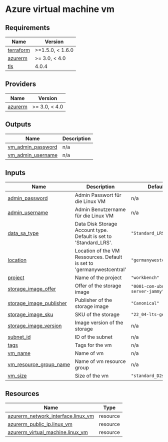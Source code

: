 # Azure virtual machine vm 

<!-- BEGIN_TF_DOCS -->
## Requirements

| Name | Version |
|------|---------|
| <a name="requirement_terraform"></a> [terraform](#requirement\_terraform) | >=1.5.0, < 1.6.0 |
| <a name="requirement_azurerm"></a> [azurerm](#requirement\_azurerm) | >= 3.0, < 4.0 |
| <a name="requirement_tls"></a> [tls](#requirement\_tls) | 4.0.4 |
## Providers

| Name | Version |
|------|---------|
| <a name="provider_azurerm"></a> [azurerm](#provider\_azurerm) | >= 3.0, < 4.0 |

## Outputs

| Name | Description |
|------|-------------|
| <a name="output_vm_admin_password"></a> [vm\_admin\_password](#output\_vm\_admin\_password) | n/a |
| <a name="output_vm_admin_username"></a> [vm\_admin\_username](#output\_vm\_admin\_username) | n/a |
## Inputs

| Name | Description | Default |
|------|-------------|---------|
| <a name="input_admin_password"></a> [admin\_password](#input\_admin\_password) | Admin Passwort für die Linux VM | n/a |
| <a name="input_admin_username"></a> [admin\_username](#input\_admin\_username) | Admin Benutzername für die Linux VM | n/a |
| <a name="input_data_sa_type"></a> [data\_sa\_type](#input\_data\_sa\_type) | Data Disk Storage Account type. Default is set to 'Standard\_LRS'. | `"Standard_LRS"` |
| <a name="input_location"></a> [location](#input\_location) | Location of the VM Ressources. Default is set to 'germanywestcentral' | `"germanywestcentral"` |
| <a name="input_project"></a> [project](#input\_project) | Name of the project | `"workbench"` |
| <a name="input_storage_image_offer"></a> [storage\_image\_offer](#input\_storage\_image\_offer) | Offer of the storage image | `"0001-com-ubuntu-server-jammy"` |
| <a name="input_storage_image_publisher"></a> [storage\_image\_publisher](#input\_storage\_image\_publisher) | Publisher of the storage image | `"Canonical"` |
| <a name="input_storage_image_sku"></a> [storage\_image\_sku](#input\_storage\_image\_sku) | SKU of the storage | `"22_04-lts-gen2"` |
| <a name="input_storage_image_version"></a> [storage\_image\_version](#input\_storage\_image\_version) | Image version of the storage | n/a |
| <a name="input_subnet_id"></a> [subnet\_id](#input\_subnet\_id) | ID of the subnet | n/a |
| <a name="input_tags"></a> [tags](#input\_tags) | Tags for the vm | n/a |
| <a name="input_vm_name"></a> [vm\_name](#input\_vm\_name) | Name of vm | n/a |
| <a name="input_vm_resource_group_name"></a> [vm\_resource\_group\_name](#input\_vm\_resource\_group\_name) | Name of vm resource group | n/a |
| <a name="input_vm_size"></a> [vm\_size](#input\_vm\_size) | Size of the vm | `"standard_D2s_v3"` |
## Resources

| Name | Type |
|------|------|
| [azurerm_network_interface.linux_vm](https://registry.terraform.io/providers/hashicorp/azurerm/latest/docs/resources/network_interface) | resource |
| [azurerm_public_ip.linux_vm](https://registry.terraform.io/providers/hashicorp/azurerm/latest/docs/resources/public_ip) | resource |
| [azurerm_virtual_machine.linux_vm](https://registry.terraform.io/providers/hashicorp/azurerm/latest/docs/resources/virtual_machine) | resource |

<!-- END_TF_DOCS -->